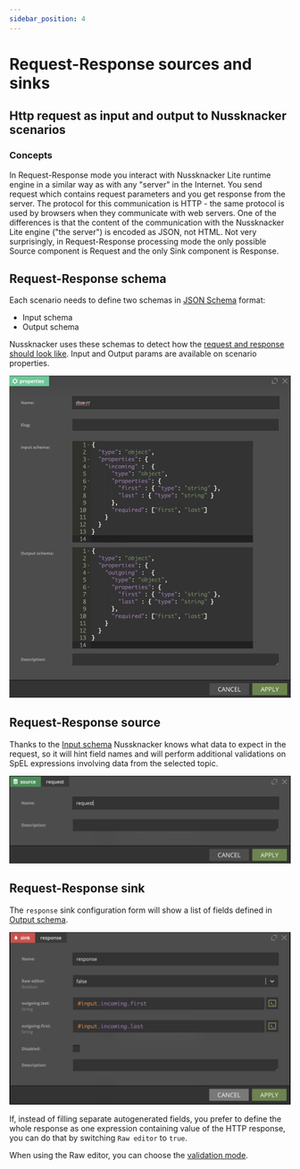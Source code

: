 ```yaml
---
sidebar_position: 4
---
```


# Request-Response sources and sinks

## Http request as input and output to Nussknacker scenarios

### Concepts

In Request-Response mode you interact with Nussknacker Lite runtime engine in a similar way as with any "server" in the
Internet. You send request which contains request parameters and you get response from the server. The protocol for this
communication is HTTP - the same protocol is used by browsers when they communicate with web servers. One of the
differences is that the content of the communication with the Nussknacker Lite engine ("the server") is encoded as JSON,
not HTML. Not very surprisingly, in Request-Response processing mode the only possible Source component is Request and
the only Sink component is Response.

## Request-Response schema

Each scenario needs to define two schemas
in [JSON Schema](/docs/integration/DataTypingAndSchemasHandling.md#json-schema) format:

- Input schema
- Output schema

Nussknacker uses these schemas to detect how
the [request and response should look like](/docs/integration/DataTypingAndSchemasHandling.md#overview). Input and
Output params are available on scenario properties.

![RR schema](img/rrProperties.png "RR properties")

## Request-Response source

Thanks to the [Input schema](#request-response-schema) Nussknacker knows what data to expect in the request, so it will
hint field names and will perform additional validations on SpEL expressions involving data from the selected topic.

![RR source](img/rrSource.png "RR source")

## Request-Response sink

The `response` sink configuration form will show a list of fields defined in [Output schema](#request-response-schema).

![RR sink](img/rrSink.png "RR sink")

If, instead of filling separate autogenerated fields, you prefer to define the whole response as one expression
containing value of the HTTP response, you can do that by switching `Raw editor` to `true`.

When using the Raw editor, you can choose
the [validation mode](/docs/integration/DataTypingAndSchemasHandling.md#validation-and-encoding).
